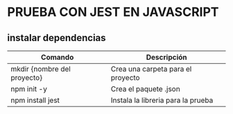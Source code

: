 # PRUEBA CON JEST EN JAVASCRIPT

## instalar dependencias
| Comando                      | Descripción                        |
| ---------------------------- | ---------------------------------- |
| mkdir  {nombre del proyecto} | Crea una carpeta para el proyecto  |
| npm init -y                  | Crea el paquete .json              |
| npm install jest             | Instala la libreria para la prueba |

